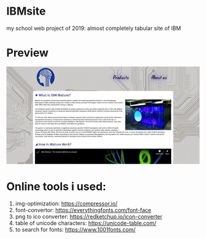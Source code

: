 # IBMsite
my school web project of 2019: almost completely tabular site of IBM

# Preview
![alt text](https://raw.githubusercontent.com/2trvl/IBMsite/master/images/preview.gif)

# Online tools i used:
1) img-optimization: https://compressor.io/
2) font-convertor: https://everythingfonts.com/font-face
3) png to ico converter: https://redketchup.io/icon-converter
4) table of unicode characters: https://unicode-table.com/
5) to search for fonts: https://www.1001fonts.com/
